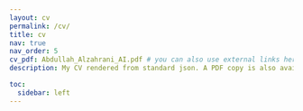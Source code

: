 ```yaml
---
layout: cv
permalink: /cv/
title: cv
nav: true
nav_order: 5
cv_pdf: Abdullah_Alzahrani_AI.pdf # you can also use external links here
description: My CV rendered from standard json. A PDF copy is also available by clicking on the PDF icon to the right.

toc:
  sidebar: left
---
```

